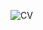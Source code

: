 
![CV](https://user-images.githubusercontent.com/73166204/106289223-4aae3e80-6249-11eb-96e9-c3c9d92f60c6.jpg)
